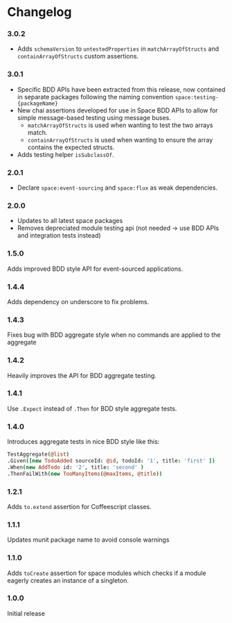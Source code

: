 Changelog
=========

### 3.0.2
- Adds `schemaVersion` to `untestedProperties` in `matchArrayOfStructs` and `containArrayOfStructs` custom assertions.

### 3.0.1
- Specific BDD APIs have been extracted from this release, now contained in separate packages following the naming convention `space:testing-{packageName}`
- New chai assertions developed for use in Space BDD APIs to allow
for simple message-based testing using message buses.
  - `matchArrayOfStructs` is used when wanting to test the two arrays match.
  - `containArrayOfStructs` is used when wanting to ensure the array 
  contains the expected structs.
- Adds testing helper `isSubclassOf`.

### 2.0.1
- Declare `space:event-sourcing` and `space:flux` as weak dependencies.

### 2.0.0
- Updates to all latest space packages
- Removes depreciated module testing api (not needed -> use BDD APIs and
  integration tests instead)

### 1.5.0
Adds improved BDD style API for event-sourced applications.

### 1.4.4
Adds dependency on underscore to fix problems.

### 1.4.3
Fixes bug with BDD aggregate style when no commands are applied to the aggregate

### 1.4.2
Heavily improves the API for BDD aggregate testing.

### 1.4.1
Use `.Expect` instead of `.Then` for BDD style aggregate tests.

### 1.4.0
Introduces aggregate tests in nice BDD style like this:
```coffeescript
TestAggregate(@list)
.Given([new TodoAdded sourceId: @id, todoId: '1', title: 'first' ])
.When(new AddTodo id: '2', title: 'second' )
.ThenFailWith(new TooManyItems(@maxItems, @title))
```

### 1.2.1

Adds `to.extend` assertion for Coffeescript classes.

### 1.1.1

Updates munit package name to avoid console warnings

### 1.1.0

Adds `toCreate` assertion for space modules which checks if
a module eagerly creates an instance of a singleton.

### 1.0.0

Initial release
